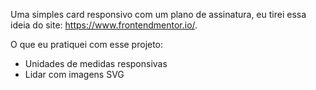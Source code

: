 Uma simples card responsivo com um plano de assinatura, eu tirei essa ideia do site: https://www.frontendmentor.io/.

O que eu pratiquei com esse projeto:

- Unidades de medidas responsivas
- Lidar com imagens SVG
